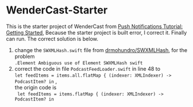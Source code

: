 # WenderCast-Starter

This is the  starter project of WenderCast from [Push Notifications Tutorial: Getting Started](https://www.raywenderlich.com/584-push-notifications-tutorial-getting-started),
Because the starter project is built error, I correct it. Finally can run. The correct solution is below.
 1. change the ``` SWXMLHash.swift ``` file from [drmohundro/SWXMLHash](https://github.com/drmohundro/SWXMLHash), for the problem <br> ``` .Element Ambiguous use of Element SWXMLHash swift ```
 2. correct the code in file ``` PodcastFeedLoader.swift ``` in line 48 to   <br>   ```let feedItems = items.all.flatMap { (indexer: XMLIndexer) -> PodcastItem? in``` , <br>   the origin code is <br> ``` let feedItems = items.flatMap { (indexer: XMLIndexer) -> PodcastItem? in```
